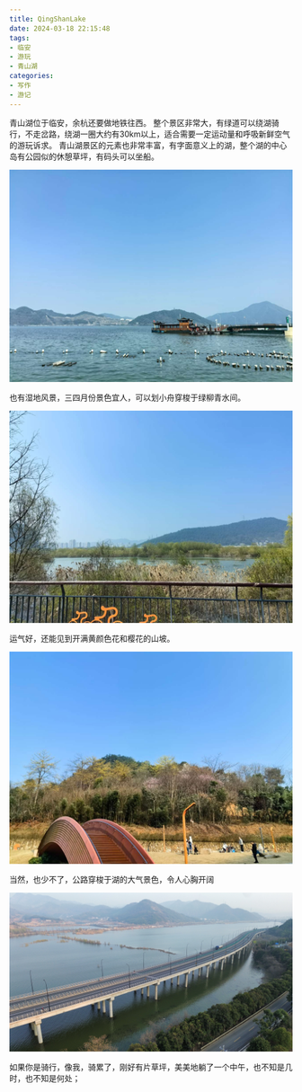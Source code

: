 ```yaml
---
title: QingShanLake
date: 2024-03-18 22:15:48
tags:
- 临安
- 游玩
- 青山湖
categories:
- 写作
- 游记
---
```


青山湖位于临安，余杭还要做地铁往西。
整个景区非常大，有绿道可以绕湖骑行，不走岔路，绕湖一圈大约有30km以上，适合需要一定运动量和呼吸新鲜空气的游玩诉求。
青山湖景区的元素也非常丰富，有字面意义上的湖，整个湖的中心岛有公园似的休憩草坪，有码头可以坐船。

![青山湖中心](/images/QingshanLake1.jpg)

也有湿地风景，三四月份景色宜人，可以划小舟穿梭于绿柳青水间。

![青山湖湿地](/images/QingshanLake2.jpg)

运气好，还能见到开满黄颜色花和樱花的山坡。

![青山湖山坡](/images/QingshanLake3.jpg)

当然，也少不了，公路穿梭于湖的大气景色，令人心胸开阔

![青山湖草地](/images/QingshanLake4.jpg)

如果你是骑行，像我，骑累了，刚好有片草坪，美美地躺了一个中午，也不知是几时，也不知是何处；
